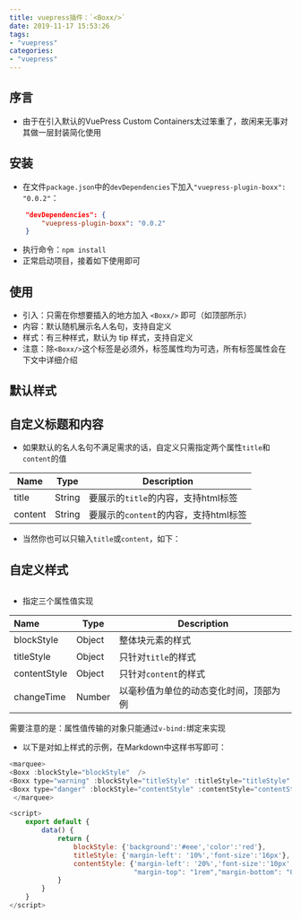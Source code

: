 ```yaml
---
title: vuepress插件：`<Boxx/>`
date: 2019-11-17 15:53:26
tags:
- "vuepress"
categories:
- "vuepress"
---
```


<Boxx changeTime='500'/>

## 序言

- 由于在引入默认的VuePress Custom Containers太过笨重了，故闲来无事对其做一层封装简化使用

## 安装

- 在文件`package.json`中的`devDependencies`下加入`"vuepress-plugin-boxx": "0.0.2"`：

```json
	"devDependencies": {
        "vuepress-plugin-boxx": "0.0.2"
    }
```
- 执行命令：`npm install`
- 正常启动项目，接着如下使用即可

## 使用

- 引入：只需在你想要插入的地方加入 `<Boxx/>` 即可（如顶部所示）
- 内容：默认随机展示名人名句，支持自定义
- 样式：有三种样式，默认为 tip 样式，支持自定义
- 注意：除`<Boxx/>`这个标签是必须外，标签属性均为可选，所有标签属性会在下文中详细介绍

## 默认样式

<Boxx type="tip" title="tip" content="只需一行：<Boxx type='tip' title='自定义' content='自定义' />" />

<Boxx type="warning" title="warning" content="只需一行：<Boxx type='warning' title='自定义' content='自定义' />" />

<Boxx type="danger" title="danger" content="只需一行：<Boxx type='danger' title='自定义' content='自定义' />" />

## 自定义标题和内容

- 如果默认的名人名句不满足需求的话，自定义只需指定两个属性`title`和`content`的值

| Name    | Type   | Description             |
| ------- | ------ | ----------------------- |
| title   | String | 要展示的`title`的内容，支持html标签   |
| content | String | 要展示的`content`的内容，支持html标签 |

- 当然你也可以只输入`title`或`content`，如下：

  <Boxx type="warning" :blockStyle="title01" title="短短的 title：<Boxx type='warning' title='自定义' />"/>
  <Boxx type="danger" :blockStyle="content01" content="更短短的 content：<Boxx type='danger' content='自定义' />"/>

## 自定义样式

<marquee>

<Boxx :blockStyle="blockStyle"  />
<Boxx type="warning" :blockStyle="titleStyle" :titleStyle="titleStyle" changeTime="1000" title="我是一个大大的且变化的 title"/>
<Boxx type="danger" :blockStyle="contentStyle" :contentStyle="contentStyle" content="我是一个小小的<br><marquee>content</marquee>"/>

 </marquee>

- 指定三个属性值实现

| Name         | Type   | Description           |
| :----------- | ------ | --------------------- |
| blockStyle   | Object | 整体块元素的样式      |
| titleStyle   | Object | 只针对`title`的样式   |
| contentStyle | Object | 只针对`content`的样式 |
| changeTime | Number | 以毫秒值为单位的动态变化时间，顶部为例 |

需要注意的是：属性值传输的对象只能通过`v-bind:`绑定来实现

- 以下是对如上样式的示例，在Markdown中这样书写即可：

```javascript
<marquee>
<Boxx :blockStyle="blockStyle"  />
<Boxx type="warning" :blockStyle="titleStyle" :titleStyle="titleStyle" changeTime="1000" title="我是一个大大的且变化的 title"/>
<Boxx type="danger" :blockStyle="contentStyle" :contentStyle="contentStyle" content="我是一个小小的<br><marquee>content</marquee>"/>
 </marquee>

<script>
	export default {
		data() {
			return {
				blockStyle: {'background':'#eee','color':'red'},
                titleStyle: {'margin-left': '10%','font-size':'16px'},
                contentStyle: {'margin-left': '20%','font-size':'10px',
                               "margin-top": "1rem","margin-bottom": "0.4rem"},
			}
		}
	}
</script>
```



<script>
	export default {
		data() {
			return {
                title01: {'margin-left': '10%'},
                content01: {'margin-left': '20%'},
				blockStyle: {'background':'#eee','color':'red'},
                titleStyle: {'margin-left': '10%','font-size':'16px'},
                contentStyle: {'margin-left': '20%','font-size':'10px',
                               "margin-top": "1rem","margin-bottom": "0.4rem"},
			}
		}
	}
</script>